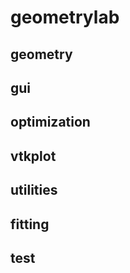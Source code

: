 # geometrylab

## geometry

## gui


## optimization


## vtkplot

## utilities

## fitting

## test
